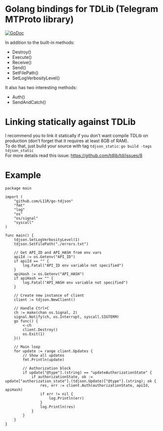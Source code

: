 # Golang bindings for TDLib (Telegram MTProto library)
[![GoDoc](https://godoc.org/github.com/L11R/go-tdjson?status.svg)](https://godoc.org/github.com/L11R/go-tdjson)

In addition to the built-in methods:
- Destroy()
- Execute()
- Receive()
- Send()
- SetFilePath()
- SetLogVerbosityLevel()

It also has two interesting methods:
- Auth()
- SendAndCatch()

# Linking statically against TDLib
I recommend you to link it statically if you don't want compile TDLib on production (don't forget that it requires at least 8GB of RAM). 
<br/>To do that, just build your source with tag `tdjson_static`: `go build -tags tdjson_static`
<br />For more details read this issue: https://github.com/tdlib/td/issues/8

# Example
```golang
package main

import (
	"github.com/L11R/go-tdjson"
	"fmt"
	"log"
	"os"
	"os/signal"
	"syscall"
)

func main() {
	tdjson.SetLogVerbosityLevel(1)
	tdjson.SetFilePath("./errors.txt")

	// Get API_ID and API_HASH from env vars
	apiId := os.Getenv("API_ID")
	if apiId == "" {
		log.Fatal("API_ID env variable not specified")
	}
	apiHash := os.Getenv("API_HASH")
	if apiHash == "" {
		log.Fatal("API_HASH env variable not specified")
	}

	// Create new instance of client
	client := tdjson.NewClient()

	// Handle Ctrl+C
	ch := make(chan os.Signal, 2)
	signal.Notify(ch, os.Interrupt, syscall.SIGTERM)
	go func() {
		<-ch
		client.Destroy()
		os.Exit(1)
	}()

	// Main loop
	for update := range client.Updates {
		// Show all updates
		fmt.Println(update)

		// Authorization block
		if update["@type"].(string) == "updateAuthorizationState" {
			if authorizationState, ok := update["authorization_state"].(tdjson.Update)["@type"].(string); ok {
				res, err := client.Auth(authorizationState, apiId, apiHash)
				if err != nil {
					log.Println(err)
				}
				log.Println(res)
			}
		}
	}
}

```
